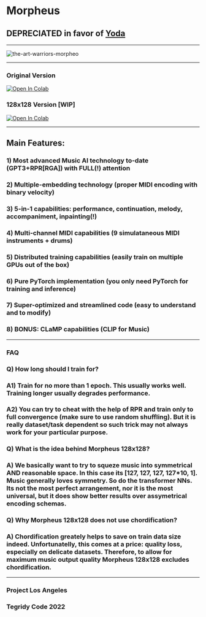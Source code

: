 # Morpheus

## DEPRECIATED in favor of [Yoda](https://github.com/asigalov61/Yoda)

***

![the-art-warriors-morpheo](https://user-images.githubusercontent.com/56325539/147360073-59cfb940-9ed2-4903-8618-d3db58df3e24.jpg)

***

### Original Version
[![Open In Colab][colab-badge2]][colab-notebook2]

[colab-notebook2]: <https://colab.research.google.com/github/asigalov61/Morpheus/blob/main/%5BGC%5D_Morpheus.ipynb>
[colab-badge2]: <https://colab.research.google.com/assets/colab-badge.svg>

### 128x128 Version [WIP]
[![Open In Colab][colab-badge3]][colab-notebook3]

[colab-notebook3]: <https://colab.research.google.com/github/asigalov61/Morpheus/blob/main/Morpheus_128x128.ipynb>
[colab-badge3]: <https://colab.research.google.com/assets/colab-badge.svg>

***

## Main Features:

### 1) Most advanced Music AI technology to-date (GPT3+RPR[RGA]) with FULL(!) attention
### 2) Multiple-embedding technology (proper MIDI encoding with binary velocity)
### 3) 5-in-1 capabilities: performance, continuation, melody, accompaniment, inpainting(!)
### 4) Multi-channel MIDI capabilities (9 simulataneous MIDI instruments + drums)
### 5) Distributed training capabilities (easily train on multiple GPUs out of the box)
### 6) Pure PyTorch implementation (you only need PyTorch for training and inference)
### 7) Super-optimized and streamlined code (easy to understand and to modify)
### 8) BONUS: CLaMP capabilities (CLIP for Music)

***

### FAQ

### Q) How long should I train for?
### A1) Train for no more than 1 epoch. This usually works well. Training longer usually degrades performance.
### A2) You can try to cheat with the help of RPR and train only to full convergence (make sure to use random shuffling). But it is really dataset/task dependent so such trick may not always work for your particular purpose.

### Q) What is the idea behind Morpheus 128x128?
### A) We basically want to try to squeze music into symmetrical AND reasonable space. In this case its [127, 127, 127, 127*10, 1]. Music generally loves symmetry. So do the transformer NNs. Its not the most perfect arrangement, nor it is the most universal, but it does show better results over assymetrical encoding schemas.

### Q) Why Morpheus 128x128 does not use chordification?
### A) Chordification greately helps to save on train data size indeed. Unfortunatelly, this comes at a price: quality loss, especially on delicate datasets. Therefore, to allow for maximum music output quality Morpheus 128x128 excludes chordification.

***

### Project Los Angeles

### Tegridy Code 2022
